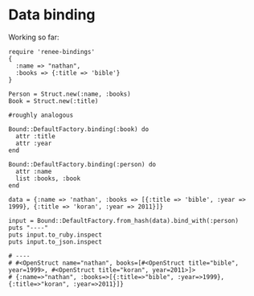 # Data binding

Working so far:

    require 'renee-bindings'
    {
      :name => "nathan",
      :books => {:title => 'bible'}
    }

    Person = Struct.new(:name, :books)
    Book = Struct.new(:title)

    #roughly analogous 

    Bound::DefaultFactory.binding(:book) do
      attr :title
      attr :year
    end

    Bound::DefaultFactory.binding(:person) do 
      attr :name
      list :books, :book
    end

    data = {:name => 'nathan', :books => [{:title => 'bible', :year => 1999}, {:title => 'koran', :year => 2011}]}

    input = Bound::DefaultFactory.from_hash(data).bind_with(:person)
    puts "----"
    puts input.to_ruby.inspect
    puts input.to_json.inspect

    # ----
    # #<OpenStruct name="nathan", books=[#<OpenStruct title="bible", year=1999>, #<OpenStruct title="koran", year=2011>]>
    # {:name=>"nathan", :books=>[{:title=>"bible", :year=>1999}, {:title=>"koran", :year=>2011}]}
